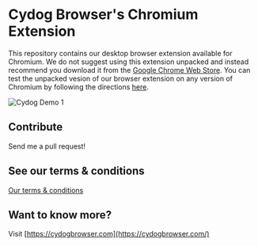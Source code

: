 # Cydog Browser's Chromium Extension
This repository contains our desktop browser extension available for Chromium. We do not suggest using this extension unpacked and instead recommend you download it from the [Google Chrome Web Store](https://chromewebstore.google.com/). You can test the unpacked vesion of our browser extension on any version of Chromium by following the directions [here](https://developer.chrome.com/docs/extensions/get-started/tutorial/hello-world#load-unpacked).

![Cydog Demo 1](https://raw.githubusercontent.com/Cydog-Browser/browser-extension/refs/heads/main/Demos/demo1.png)

## Contribute
Send me a pull request!

## See our terms & conditions
[Our terms & conditions](https://cydogbrowser.com/cyterms.html)

## Want to know more?
Visit [https://cydogbrowser.com](https://cydogbrowser.com/)
